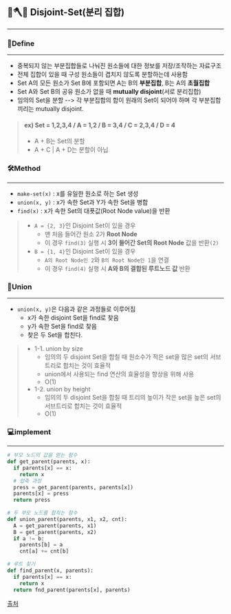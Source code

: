 ## 🥑🪓🥑 Disjoint-Set(분리 집합)
------

### 📒Define
----
- 중복되지 않는 부분집합들로 나눠진 원소들에 대한 정보를 저장/조작하는 자료구조
- 전체 집합이 있을 때 구성 원소들이 겹치지 않도록 분할하는데 사용함
- Set A의 모든 원소가 Set B에 포함되면 A는 B의 **부분집합**, B는 A의 **초월집합**
- Set A와 Set B의 공유 원소가 없을 때 **mutually disjoint**(서로 분리집합)
- 임의의 Set을 분할 --> 각 부분집합의 합이 원래의 Set이 되어야 하며 각 부분집합끼리는 mutually disjoint.

> #### ex) Set = 1,2,3,4 / A = 1,2 / B = 3,4 / C = 2,3,4 / D = 4
> - A + B는 Set의 분할
> - A + C | A + D는 분할이 아닙

### 🛠Method
-----
- `make-set(x)` : x를 유일한 원소로 하는 Set 생성
- `union(x, y)` : x가 속한 Set과 Y가 속한 Set을 병합
- `find(x)` : x가 속한 Set의 대푯값(Root Node value)을 반환

> - `A = {2, 3}`인 Disjoint Set이 있을 경우
>   - 맨 처음 들어간 원소 2가 **Root Node**
>   - 이 경우 `find(3)` 실행 시 **3이 들어간 Set의 Root Node** 값을 반환`(2)`
> - `B = {1, 4}`인 Disjoint Set이 있을 경우
>   - `A의 Root Node인 2`와 `B의 Root Node인 1`을 연결
>   - 이 경우 `find(4)` 실행 시 **A와 B의 결합된 루트노드 값** 반환

### 🎠Union
-----
- `union(x, y)`은 다음과 같은 과정들로 이루어짐
  - x가 속한 disjoint Set을 find로 찾음
  - y가 속한 Set을 find로 찾음
  - 찾은 두 Set을 합친다.

> - 1-1. union by size
>   - 임의의 두 disjoint Set을 합칠 때 원소수가 적은 set을 많은 set의 서브트리로 합치는 것이 효율적
>   - union에서 사용되는 find 연산의 효율성을 향상을 위해 사용
>   - O(1)
> - 1-2. union by height
>   - 임의의 두 disjoint Set을 합칠 때 트리의 높이가 작은 set을 높은 set의 서브트리로 합치는 것이 효율적
>   - O(1)

### 💻implement
---
```python
# 부모 노드의 값을 얻는 함수
def get_parent(parents, x):
  if parents[x] == x:
    return x
  # 압축 과정
  press = get_parent(parents, parents[x])
  parents[x] = press
  return press
  
# 두 부모 노드를 합치는 함수
def union_parent(parents, x1, x2, cnt):
  A = get_parent(parents, x1)
  B = get_parent(parents, x2)
  if a != b:
    parents[b] = a
    cnt[a] += cnt[b]
 
# 루트 찾기
def find_parent(x, parents):
  if parents[x] == x:
    return x
  return fnd_parent(parents[x], parents)
```
[출처](https://m.blog.naver.com/good5229/221819936100)
